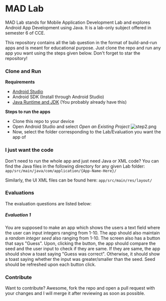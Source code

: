 # MAD Lab 
MAD Lab stands for Mobile Application Development Lab and explores Android App Development using Java. It is a lab-only subject offered in semester 6 of CCE.

This repository contains all the lab question in the format of build-and-run apps and is meant for educational purpose. Just clone the repo and run any app you want using the steps given below. Don't forget to star the repository!

### Clone and Run
**Requirements**
- [Android Studio](https://developer.android.com/studio)
- Android SDK (Install through Android Studio)
- [Java Runtime and JDK](https://www.oracle.com/in/java/technologies/javase-jdk15-downloads.html) (You probably already have this)

**Steps to run the apps**
- Clone this repo to your device
- Open Android Studio and select *Open an Existing Project*
![step2.png](https://i.ibb.co/6Y5zxwB/Screenshot-2021-03-02-at-7-06-56-PM.png)
- Now, select the folder corresponding to the Lab/Evaluation you want the app of
 
 ### I just want the code
 Don't need to run the whole app and just need Java or XML code? You can find the Java files in the following directory for any given Lab folder: ```app/src/main/java/com/application/{App-Name-Here}/```
 
 Similarly, the UI XML files can be found here:
 ```app/src/main/res/layout/```
 
 ### Evaluations
 The evaluation questions are listed below:
 
  ##### Evaluation 1
  You are supposed to make an app which shows the users a text field where the user can input integers ranging from 1-10. The app should also maintain a *random integer seed* also ranging from 1-10. The screen also has a button that says "Guess". Upon, clicking the button, the app should compare the seed and the user input to check if they are same. If they are same, the app should show a toast saying "Guess was correct". Otherwise, it should show a toast saying whether the input was greater/smaller than the seed. Seed should be refreshed upon each button click.
 
  ### Contribute
  Want to contribute? Awesome, fork the repo and open a pull request with your changes and I will merge it after reviewing as soon as possible.
